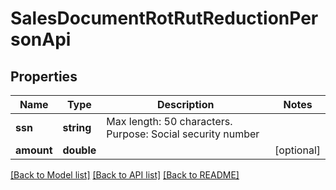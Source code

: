 # SalesDocumentRotRutReductionPersonApi

## Properties
Name | Type | Description | Notes
------------ | ------------- | ------------- | -------------
**ssn** | **string** | Max length: 50 characters. Purpose: Social security number | 
**amount** | **double** |  | [optional] 

[[Back to Model list]](../../README.md#documentation-for-models) [[Back to API list]](../../README.md#documentation-for-api-endpoints) [[Back to README]](../../README.md)

